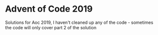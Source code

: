# Advent of Code 2019
Solutions for Aoc 2019, I haven't cleaned up any of the code - sometimes the code will only cover part 2 of the solution